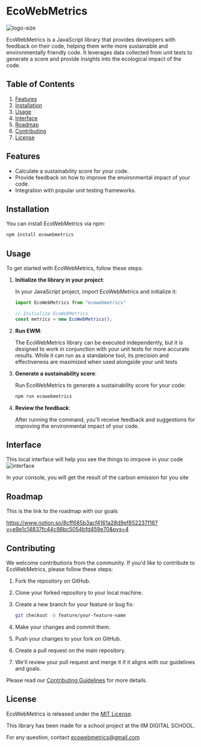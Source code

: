 # EcoWebMetrics

![logo-size](https://github.com/Meanzar/EcoWebMetrics/assets/90480267/a9d47962-ac77-4cbd-93dd-84c0090dc3b1)

EcoWebMetrics is a JavaScript library that provides developers with feedback on their code, helping them write more sustainable and environmentally friendly code. It leverages data collected from unit tests to generate a score and provide insights into the ecological impact of the code.

## Table of Contents

1. [Features](#features)
2. [Installation](#installation)
3. [Usage](#usage)
5. [Interface](#interface)
6. [Roadmap](#roadmap)
7. [Contributing](#contributing)
8. [License](#license)

## Features

- Calculate a sustainability score for your code.
- Provide feedback on how to improve the environmental impact of your code.
- Integration with popular unit testing frameworks.

## Installation

You can install EcoWebMetrics via npm:

```bash
npm install ecowebmetrics
```

## Usage

To get started with EcoWebMetrics, follow these steps:

1. **Initialize the library in your project**:

   In your JavaScript project, import EcoWebMetrics and initialize it:

   ```javascript
   import EcoWebMetrics from "ecowebmetrics"

   // Initialize EcoWebMetrics
   const metrics = new EcoWebMetrics();
   ```

2. **Run EWM**:

    The EcoWebMetrics library can be executed independently, but it is designed to work in conjunction with your unit tests for more accurate results. While it can run as a standalone tool, its precision and effectiveness are maximized when used alongside your unit tests

3. **Generate a sustainability score**:

   Run EcoWebMetrics to generate a sustainability score for your code:

   ```bash
   npm run ecowebmetrics
   ```

4. **Review the feedback**:

   After running the command, you'll receive feedback and suggestions for improving the environmental impact of your code.

## Interface

This local interface will help you see the things to imrpove in your code
![interface](https://github.com/Meanzar/EcoWebMetrics/assets/90480267/6933b0eb-d8d7-4e2e-978a-6c42d2cdc938)

In your console, you will get the result of the carbon emission for you site

## Roadmap
This is the link to the roadmap with our goals

https://www.notion.so/8cff685b3acf4161a28d9ef852237f16?v=e9e1c14837fc44c98bc5054bfd459e70&pvs=4

## Contributing

We welcome contributions from the community. If you'd like to contribute to EcoWebMetrics, please follow these steps:

1. Fork the repository on GitHub.

2. Clone your forked repository to your local machine.

3. Create a new branch for your feature or bug fix:

   ```bash
   git checkout -b feature/your-feature-name
   ```

4. Make your changes and commit them.

5. Push your changes to your fork on GitHub.

6. Create a pull request on the main repository.

7. We'll review your pull request and merge it if it aligns with our guidelines and goals.

Please read our [Contributing Guidelines](CONTRIBUTING.md) for more details.

## License

EcoWebMetrics is released under the [MIT License](LICENSE).

This library has been made for a school project at the IIM DIGITAL SCHOOL.

For any question, contact ecowebmetrics@gmail.com
